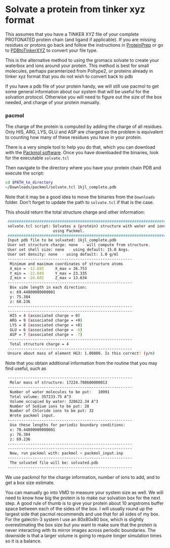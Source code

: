 # Solvate a protein from tinker xyz format

This assumes that you have a TINKER XYZ file of your complete PROTONATED protein chain (and ligand if applicable). If you are missing residues or protons go back and follow the instructions in [ProteinPrep](./ProteinPrep.md) or go to [PDBtoTinkerXYZ](./PDBtoTinkerXYZ.md) to convert your file type.

This is the alternative method to using the gromacs solvate to create your waterbox and ions around your protein. This method is best for small molecules, perhaps paramterized from Poltype2, or proteins already in tinker xyz format that you do not wish to convert back to pdb

If you have a pdb file of your protein handy, we will still use pacmol to get some general information about our system that will be useful for the solvation protocol. Otherwise you will need to figure out the size of the box needed, and charge of your protein manually. 

### pacmol
The charge of the protein is computed by adding the charge of all residues. Only HIS, ARG, LYS, GLU and ASP are charged so the problem is equivalent to counting how many of these residues you have in your protein. 

There is a very simple tool to help you do that, which you can download with the [Packmol software](http://m3g.iqm.unicamp.br/packmol/download.shtml). Once you have downloaded the binaries, look for the executable `solvate.tcl`

Then navigate to the directory where you have your protein chain PDB and execute the script:

```sh
cd $PATH_to_directory
~/Downloads/packmol/solvate.tcl 1kjl_complete.pdb

```
Note that it may be a good idea to move the binaries from the `Downloads` folder. Don't forget to update the path to `solvate.tcl` if that is the case. 

This should return the total structure charge and other information:

```sh
 ###########################################################################
 solvate.tcl script: Solvates a (protein) structure with water and ions,
                     using Packmol. 
 ###########################################################################
 Input pdb file to be solvated: 1kjl_complete.pdb 
 User set structure charge: none  - will compute from structure. 
 User set shell size: none  - using default: 15.0 Angs. 
 User set density: none  - using default: 1.0 g/ml 
 -------------------------------------------------------
  Minimum and maximum coordinates of structure atoms 
  X_min = -12.695     X_max = 26.753 
  Y_min = -22.049     Y_max = 23.335 
  Z_min = -24.602     Z_max = 13.634 
 -------------------------------------------------------
  Box side length in each direction: 
  x: 69.44800000000001 
  y: 75.384 
  z: 68.236 
 -------------------------------------------------------
 -------------------------------------------------------
  HIS = 4 (associated charge = 0) 
  ARG = 9 (associated charge = +9) 
  LYS = 8 (associated charge = +8) 
  GLU = 6 (associated charge = -6) 
  ASP = 7 (associated charge = -7) 
 -------------------------------------------------------
  Total structure charge = 4
 -------------------------------------------------------
 Unsure about mass of element HG3: 1.00800. Is this correct? (y/n)

```

Note that you obtain additional information from the routine that you may find useful, such as

```sh
 -------------------------------------------------------
  Molar mass of structure: 17224.708600000013
 -------------------------------------------------------
  Number of water molecules to be put:   10991 
  Total volume: 357233.75 A^3
  Volume occupied by water: 328622.34 A^3 
  Number of Sodium ions to be put: 28
  Number of Chloride ions to be put: 32
  Wrote packmol input. 
 -------------------------------------------------------
  Use these lengths for periodic boundary conditions: 
  x: 70.44800000000001
  y: 76.384
  z: 69.236
 -------------------------------------------------------
 -------------------------------------------------------
  Now, run packmol with: packmol < packmol_input.inp       
 -------------------------------------------------------
  The solvated file will be: solvated.pdb 
 -------------------------------------------------------
```

We use packmol for the charge information, number of ions to add, and to get a box size estimate. 

You can manually go into VMD to measure your system size as well. We will need to know how big the protein is to make our solvation box for the next step. A good rule of thumb is to give your protein about 10 angstroms buffer space between each of the sides of the box. I will usually round up the largest side that pacmol recommends and use that for all sides of my box. For the galectin-3 system I use an 80x80x80 box, which is slightly overestimating the box size but you want to make sure that the protein is never interacting with its mirror images across periodic boundaries. The downside is that a larger volume is going to require longer simulation times so it is a balance. 


### 






